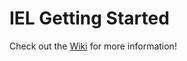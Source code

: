 # IEL Getting Started
Check out the [Wiki](https://github.com/intelligent-environments-lab/IEL_GettingStarted/wiki) for more information!
